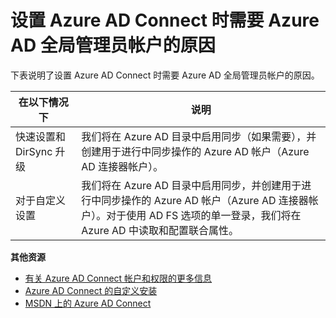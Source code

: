 <properties 
	pageTitle="设置 Azure AD Connect 时需要 Azure AD 全局管理员帐户的原因" 
	description="解释为何需要全局管理员帐户的自定义设置描述。" 
	services="active-directory" 
	documentationCenter="" 
	authors="billmath" 
	manager="stevenpo" 
	editor="curtand"/>

<tags 
	ms.service="active-directory" 
	ms.date="10/13/2015"
	wacn.date="11/12/2015"/>

# 设置 Azure AD Connect 时需要 Azure AD 全局管理员帐户的原因

下表说明了设置 Azure AD Connect 时需要 Azure AD 全局管理员帐户的原因。

在以下情况下 | 说明 
------------- | ------------- |
快速设置和 DirSync 升级 | 我们将在 Azure AD 目录中启用同步（如果需要），并创建用于进行中同步操作的 Azure AD 帐户（Azure AD 连接器帐户）。 
对于自定义设置 | 我们将在 Azure AD 目录中启用同步，并创建用于进行中同步操作的 Azure AD 帐户（Azure AD 连接器帐户）。对于使用 AD FS 选项的单一登录，我们将在 Azure AD 中读取和配置联合属性。



**其他资源**


* [有关 Azure AD Connect 帐户和权限的更多信息](/documentation/articles/active-directory-aadconnect-account-summary)
* [Azure AD Connect 的自定义安装](/documentation/articles/active-directory-aadconnect-get-started-custom)
* [MSDN 上的 Azure AD Connect](https://msdn.microsoft.com/zh-cn/library/azure/dn832695.aspx) 

<!---HONumber=67-->